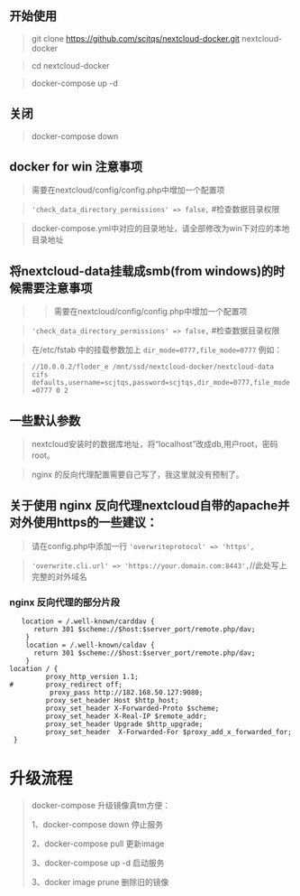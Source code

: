 ## 开始使用
> git clone https://github.com/scjtqs/nextcloud-docker.git nextcloud-docker

> cd nextcloud-docker

> docker-compose up -d


## 关闭

> docker-compose down

## docker for win 注意事项

> 需要在nextcloud/config/config.php中增加一个配置项

> `'check_data_directory_permissions' => false,`     #检查数据目录权限

> docker-compose.yml中对应的目录地址，请全部修改为win下对应的本地目录地址

## 将nextcloud-data挂载成smb(from windows)的时候需要注意事项
> > 需要在nextcloud/config/config.php中增加一个配置项

> `'check_data_directory_permissions' => false,`     #检查数据目录权限

> 在/etc/fstab 中的挂载参数加上 `dir_mode=0777,file_mode=0777` 例如：

> `//10.0.0.2/floder_e /mnt/ssd/nextcloud-docker/nextcloud-data   cifs    defaults,username=scjtqs,password=scjtqs,dir_mode=0777,file_mode=0777 0 2`

## 一些默认参数

> nextcloud安装时的数据库地址，将“localhost”改成db,用户root，密码root。

> nginx 的反向代理配置需要自己写了，我这里就没有预制了。

## 关于使用 nginx 反向代理nextcloud自带的apache并对外使用https的一些建议：

> 请在config.php中添加一行 `'overwriteprotocol' => 'https',`

> `'overwrite.cli.url' => 'https://your.domain.com:8443',`//此处写上完整的对外域名

### nginx 反向代理的部分片段
````nginx
   location = /.well-known/carddav {
      return 301 $scheme://$host:$server_port/remote.php/dav;
    }
    location = /.well-known/caldav {
      return 301 $scheme://$host:$server_port/remote.php/dav;
    }
location / {
         proxy_http_version 1.1;
#        proxy_redirect off;
          proxy_pass http://182.168.50.127:9080;
         proxy_set_header Host $http_host;
         proxy_set_header X-Forwarded-Proto $scheme;
         proxy_set_header X-Real-IP $remote_addr;
         proxy_set_header Upgrade $http_upgrade;
         proxy_set_header  X-Forwarded-For $proxy_add_x_forwarded_for;
 }

````

# 升级流程
> docker-compose 升级镜像真tm方便：
>
> 1、docker-compose down 停止服务
>
> 2、docker-compose pull 更新image
>
> 3、docker-compose up -d 启动服务
>
> 3、docker image prune 删除旧的镜像
